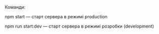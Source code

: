 Команди:

npm start — старт сервера в режимі production 

npm run start:dev — старт сервера в режимі розробки (development)
